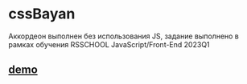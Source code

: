 # cssBayan

Аккордеон выполнен без использования JS, задание выполнено в рамках обучения RSSCHOOL JavaScript/Front-End 2023Q1

## [demo](https://dstrizhakov.github.io/cssBayan/cssBayan/index.html)
